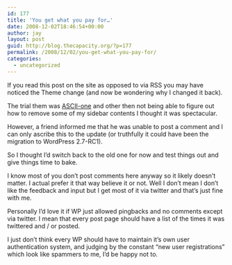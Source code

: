 ```yaml
---
id: 177
title: 'You get what you pay for…'
date: 2008-12-02T18:46:54+00:00
author: jay
layout: post
guid: http://blog.thecapacity.org/?p=177
permalink: /2008/12/02/you-get-what-you-pay-for/
categories:
  - uncategorized
---
```

If you read this post on the site as opposed to via RSS you may have noticed the Theme change (and now be wondering why I changed it back).

The trial them was [ASCII-one](http://www.smashingmagazine.com/2008/12/02/ascii-one-a-free-wordpress-theme/) and other then not being able to figure out how to remove some of my sidebar contents I thought it was spectacular.

However, a friend informed me that he was unable to post a comment and I can only ascribe this to the update (or truthfully it could have been the migration to WordPress 2.7-RC1).

So I thought I’d switch back to the old one for now and test things out and give things time to bake.

I know most of you don’t post comments here anyway so it likely doesn’t matter. I actual prefer it that way believe it or not. Well I don’t mean I don’t like the feedback and input but I get most of it via twitter and that’s just fine with me.

Personally I’d love it if WP just allowed pingbacks and no comments except via twitter. I mean that every post page should have a list of the times it was twittered and / or posted.

I just don’t think every WP should have to maintain it’s own user authentication system, and judging by the constant “new user registrations” which look like spammers to me, I’d be happy not to.

